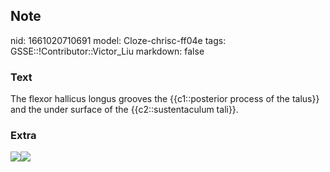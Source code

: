 ## Note
nid: 1661020710691
model: Cloze-chrisc-ff04e
tags: GSSE::!Contributor::Victor_Liu
markdown: false

### Text
The flexor hallicus longus grooves the {{c1::posterior process of the talus}} and the under surface of the {{c2::sustentaculum tali}}.

### Extra
<img src=
"paste-d3873e0160d1585a33c0e273a2b1e69e0634ac34.jpg"><img src= 
"paste-242dda0853204a341f996f452e7c2ec1d5b29fb1.jpg">
